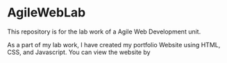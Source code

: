 # AgileWebLab
This repository is for the lab work of a Agile Web Development unit.

As a part of my lab work, I have created my portfolio Website using HTML, CSS, and Javascript.
You can view the website by 
